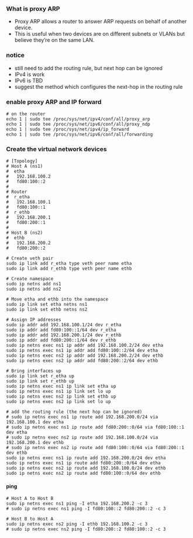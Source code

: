 ### What is proxy ARP
- Proxy ARP allows a router to answer ARP requests on behalf of another device.
- This is useful when two devices are on different subnets or VLANs but believe they’re on the same LAN.

### notice
- still need to add the routing rule, but next hop can be ignored
- IPv4 is work
- IPv6 is TBD
- suggest the method which configures the next-hop in the routing rule

### enable proxy ARP and IP forward
```
# on the router
echo 1 | sudo tee /proc/sys/net/ipv4/conf/all/proxy_arp
echo 1 | sudo tee /proc/sys/net/ipv6/conf/all/proxy_ndp
echo 1 | sudo tee /proc/sys/net/ipv4/ip_forward
echo 1 | sudo tee /proc/sys/net/ipv6/conf/all/forwarding
```

### Create the virtual network devices
```
# [Topology]
# Host A (ns1)
#  etha
#   192.168.100.2
#   fd80:100::2
#
# Router
#  r_etha
#   192.168.100.1
#   fd80:100::1
#  r_ethb
#   192.168.200.1
#   fd80:200::1
#
# Host B (ns2)
#  ethb
#   192.168.200.2
#   fd80:200::2

# Create veth pair
sudo ip link add r_etha type veth peer name etha
sudo ip link add r_ethb type veth peer name ethb

# Create namespace
sudo ip netns add ns1
sudo ip netns add ns2

# Move etha and ethb into the namespace
sudo ip link set etha netns ns1
sudo ip link set ethb netns ns2

# Assign IP addresses
sudo ip addr add 192.168.100.1/24 dev r_etha
sudo ip addr add fd80:100::1/64 dev r_etha
sudo ip addr add 192.168.200.1/24 dev r_ethb
sudo ip addr add fd80:200::1/64 dev r_ethb
sudo ip netns exec ns1 ip addr add 192.168.100.2/24 dev etha
sudo ip netns exec ns1 ip addr add fd80:100::2/64 dev etha
sudo ip netns exec ns2 ip addr add 192.168.200.2/24 dev ethb
sudo ip netns exec ns2 ip addr add fd80:200::2/64 dev ethb

# Bring interfaces up
sudo ip link set r_etha up
sudo ip link set r_ethb up
sudo ip netns exec ns1 ip link set etha up
sudo ip netns exec ns1 ip link set lo up
sudo ip netns exec ns2 ip link set ethb up
sudo ip netns exec ns2 ip link set lo up

# add the routing rule (the next hop can be ignored)
# sudo ip netns exec ns1 ip route add 192.168.200.0/24 via 192.168.100.1 dev etha
# sudo ip netns exec ns1 ip route add fd80:200::0/64 via fd80:100::1 dev etha
# sudo ip netns exec ns2 ip route add 192.168.100.0/24 via 192.168.200.1 dev ethb
# sudo ip netns exec ns2 ip route add fd80:100::0/64 via fd80:200::1 dev ethb
sudo ip netns exec ns1 ip route add 192.168.200.0/24 dev etha
sudo ip netns exec ns1 ip route add fd80:200::0/64 dev etha
sudo ip netns exec ns2 ip route add 192.168.100.0/24 dev ethb
sudo ip netns exec ns2 ip route add fd80:100::0/64 dev ethb
```

#### ping
```
# Host A to Host B
sudo ip netns exec ns1 ping -I etha 192.168.200.2 -c 3
# sudo ip netns exec ns1 ping -I fd80:100::2 fd80:200::2 -c 3

# Host B to Host A
sudo ip netns exec ns2 ping -I ethb 192.168.100.2 -c 3
# sudo ip netns exec ns2 ping -I fd80:200::2 fd80:100::2 -c 3
```
